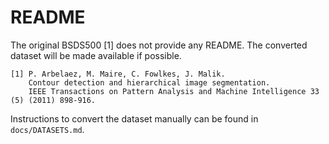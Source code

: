 # README

The original BSDS500 [1] does not provide any README. The converted dataset
will be made available if possible.

    [1] P. Arbelaez, M. Maire, C. Fowlkes, J. Malik.
        Contour detection and hierarchical image segmentation.
        IEEE Transactions on Pattern Analysis and Machine Intelligence 33 (5) (2011) 898-916.

Instructions to convert the dataset manually can be found in `docs/DATASETS.md`.
